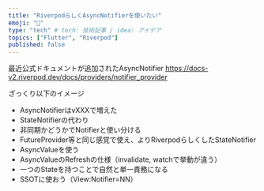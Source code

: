 ```yaml
---
title: "RiverpodらしくAsyncNotifierを使いたい"
emoji: "🐙"
type: "tech" # tech: 技術記事 / idea: アイデア
topics: ["Flutter", "Riverpod"]
published: false
---
```


最近公式ドキュメントが追加されたAsyncNotifier
https://docs-v2.riverpod.dev/docs/providers/notifier_provider

ざっくり以下のイメージ
- AsyncNotifierはvXXXで増えた
- StateNotifierの代わり
- 非同期かどうかでNotifierと使い分ける
- FutureProvider等と同じ感覚で使え、よりRiverpodらしくしたStateNotifier
- AsyncValueを使う
- AsyncValueのRefreshの仕様（invalidate, watchで挙動が違う）
- 一つのStateを持つことで自然と単一責務になる
- SSOTに使おう（View:Notifier=NN）